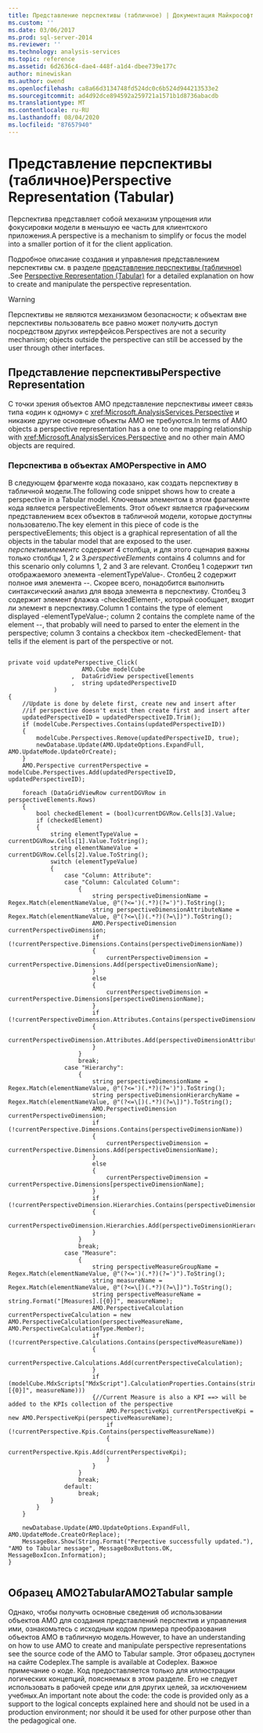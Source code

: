 ```yaml
---
title: Представление перспективы (табличное) | Документация Майкрософт
ms.custom: ''
ms.date: 03/06/2017
ms.prod: sql-server-2014
ms.reviewer: ''
ms.technology: analysis-services
ms.topic: reference
ms.assetid: 6d2636c4-dae4-448f-a1d4-dbee739e177c
author: minewiskan
ms.author: owend
ms.openlocfilehash: ca8a66d3134748fd524dc0c6b524d944213533e2
ms.sourcegitcommit: ad4d92dce894592a259721a1571b1d8736abacdb
ms.translationtype: MT
ms.contentlocale: ru-RU
ms.lasthandoff: 08/04/2020
ms.locfileid: "87657940"
---
```

# <a name="perspective-representation-tabular"></a><span data-ttu-id="0dbdf-102">Представление перспективы (табличное)</span><span class="sxs-lookup"><span data-stu-id="0dbdf-102">Perspective Representation (Tabular)</span></span>
  <span data-ttu-id="0dbdf-103">Перспектива представляет собой механизм упрощения или фокусировки модели в меньшую ее часть для клиентского приложения.</span><span class="sxs-lookup"><span data-stu-id="0dbdf-103">A perspective is a mechanism to simplify or focus the model into a smaller portion of it for the client application.</span></span>  
  
 <span data-ttu-id="0dbdf-104">Подробное описание создания и управления представлением перспективы см. в разделе [представление перспективы (табличное)](perspective-representation-tabular.md) .</span><span class="sxs-lookup"><span data-stu-id="0dbdf-104">See [Perspective Representation (Tabular)](perspective-representation-tabular.md) for a detailed explanation on how to create and manipulate the perspective representation.</span></span>  
  
> [!WARNING]  
>  <span data-ttu-id="0dbdf-105">Перспективы не являются механизмом безопасности; к объектам вне перспективы пользователь все равно может получить доступ посредством других интерфейсов.</span><span class="sxs-lookup"><span data-stu-id="0dbdf-105">Perspectives are not a security mechanism; objects outside the perspective can still be accessed by the user through other interfaces.</span></span>  
  
## <a name="perspective-representation"></a><span data-ttu-id="0dbdf-106">Представление перспективы</span><span class="sxs-lookup"><span data-stu-id="0dbdf-106">Perspective Representation</span></span>  
 <span data-ttu-id="0dbdf-107">С точки зрения объектов AMO представление перспективы имеет связь типа «один к одному» с <xref:Microsoft.AnalysisServices.Perspective> и никакие другие основные объекты AMO не требуются.</span><span class="sxs-lookup"><span data-stu-id="0dbdf-107">In terms of AMO objects a perspective representation has a one to one mapping relationship with <xref:Microsoft.AnalysisServices.Perspective> and no other main AMO objects are required.</span></span>  
  
### <a name="perspective-in-amo"></a><span data-ttu-id="0dbdf-108">Перспектива в объектах AMO</span><span class="sxs-lookup"><span data-stu-id="0dbdf-108">Perspective in AMO</span></span>  
 <span data-ttu-id="0dbdf-109">В следующем фрагменте кода показано, как создать перспективу в табличной модели.</span><span class="sxs-lookup"><span data-stu-id="0dbdf-109">The following code snippet shows how to create a perspective in a Tabular model.</span></span> <span data-ttu-id="0dbdf-110">Ключевым элементом в этом фрагменте кода является perspectiveElements. Этот объект является графическим представлением всех объектов в табличной модели, которые доступны пользователю.</span><span class="sxs-lookup"><span data-stu-id="0dbdf-110">The key element in this piece of code is the perspectiveElements; this object is a graphical representation of all the objects in the tabular model that are exposed to the user.</span></span> <span data-ttu-id="0dbdf-111">*перспективилементс* содержит 4 столбца, и для этого сценария важны только столбцы 1, 2 и 3.</span><span class="sxs-lookup"><span data-stu-id="0dbdf-111">*perspectiveElements* contains 4 columns and for this scenario only columns 1, 2 and 3 are relevant.</span></span> <span data-ttu-id="0dbdf-112">Столбец 1 содержит тип отображаемого элемента -elementTypeValue-. Столбец 2 содержит полное имя элемента --. Скорее всего, понадобится выполнить синтаксический анализ для ввода элемента в перспективу. Столбец 3 содержит элемент флажка -checkedElement-, который сообщает, входит ли элемент в перспективу.</span><span class="sxs-lookup"><span data-stu-id="0dbdf-112">Column 1 contains the type of element displayed -elementTypeValue-; column 2 contains the complete name of the element --, that probably will need to parsed to enter the element in the perspective; column 3 contains a checkbox item -checkedElement- that tells if the element is part of the perspective or not.</span></span>  
  
```  
  
private void updatePerspective_Click(  
                     AMO.Cube modelCube  
                  ,  DataGridView perspectiveElements  
                  ,  string updatedPerspectiveID  
             )  
{  
    //Update is done by delete first, create new and insert after  
    //if perspective doesn't exist then create first and insert after  
    updatedPerspectiveID = updatedPerspectiveID.Trim();  
    if (modelCube.Perspectives.Contains(updatedPerspectiveID))  
    {  
        modelCube.Perspectives.Remove(updatedPerspectiveID, true);  
        newDatabase.Update(AMO.UpdateOptions.ExpandFull, AMO.UpdateMode.UpdateOrCreate);  
    }  
    AMO.Perspective currentPerspective = modelCube.Perspectives.Add(updatedPerspectiveID, updatedPerspectiveID);  
  
    foreach (DataGridViewRow currentDGVRow in perspectiveElements.Rows)  
    {  
        bool checkedElement = (bool)currentDGVRow.Cells[3].Value;  
        if (checkedElement)  
        {  
            string elementTypeValue = currentDGVRow.Cells[1].Value.ToString();  
            string elementNameValue = currentDGVRow.Cells[2].Value.ToString();  
            switch (elementTypeValue)  
            {  
                case "Column: Attribute":  
                case "Column: Calculated Column":  
                    {  
                        string perspectiveDimensionName = Regex.Match(elementNameValue, @"(?<=')(.*?)(?=')").ToString();  
                        string perspectiveDimensionAttributeName = Regex.Match(elementNameValue, @"(?<=\[)(.*?)(?=\])").ToString();  
                        AMO.PerspectiveDimension currentPerspectiveDimension;  
                        if (!currentPerspective.Dimensions.Contains(perspectiveDimensionName))  
                        {  
                            currentPerspectiveDimension = currentPerspective.Dimensions.Add(perspectiveDimensionName);  
                        }  
                        else  
                        {  
                            currentPerspectiveDimension = currentPerspective.Dimensions[perspectiveDimensionName];  
                        }  
                        if (!currentPerspectiveDimension.Attributes.Contains(perspectiveDimensionAttributeName))  
                        {  
                            currentPerspectiveDimension.Attributes.Add(perspectiveDimensionAttributeName);  
                        }  
                    }  
                    break;  
                case "Hierarchy":  
                    {  
                        string perspectiveDimensionName = Regex.Match(elementNameValue, @"(?<=')(.*?)(?=')").ToString();  
                        string perspectiveDimensionHierarchyName = Regex.Match(elementNameValue, @"(?<=\[)(.*?)(?=\])").ToString();  
                        AMO.PerspectiveDimension currentPerspectiveDimension;  
                        if (!currentPerspective.Dimensions.Contains(perspectiveDimensionName))  
                        {  
                            currentPerspectiveDimension = currentPerspective.Dimensions.Add(perspectiveDimensionName);  
                        }  
                        else  
                        {  
                            currentPerspectiveDimension = currentPerspective.Dimensions[perspectiveDimensionName];  
                        }  
                        if (!currentPerspectiveDimension.Hierarchies.Contains(perspectiveDimensionHierarchyName))  
                        {  
                            currentPerspectiveDimension.Hierarchies.Add(perspectiveDimensionHierarchyName);  
                        }  
                    }  
                    break;  
                case "Measure":  
                    {  
                        string perspectiveMeasureGroupName = Regex.Match(elementNameValue, @"(?<=')(.*?)(?=')").ToString();  
                        string measureName = Regex.Match(elementNameValue, @"(?<=\[)(.*?)(?=\])").ToString();  
                        string perspectiveMeasureName = string.Format("[Measures].[{0}]", measureName);  
                        AMO.PerspectiveCalculation currentPerspectiveCalculation = new AMO.PerspectiveCalculation(perspectiveMeasureName, AMO.PerspectiveCalculationType.Member);  
                        if (!currentPerspective.Calculations.Contains(perspectiveMeasureName))  
                        {  
                            currentPerspective.Calculations.Add(currentPerspectiveCalculation);  
                        }  
                        if (modelCube.MdxScripts["MdxScript"].CalculationProperties.Contains(string.Format("KPIs.[{0}]", measureName)))  
                        {//Current Measure is also a KPI ==> will be added to the KPIs collection of the perspective  
                            AMO.PerspectiveKpi currentPerspectiveKpi = new AMO.PerspectiveKpi(perspectiveMeasureName);  
                            if (!currentPerspective.Kpis.Contains(perspectiveMeasureName))  
                            {  
                                currentPerspective.Kpis.Add(currentPerspectiveKpi);  
                            }  
                        }  
                    }  
                    break;  
                default:  
                    break;  
            }  
        }  
    }  
  
    newDatabase.Update(AMO.UpdateOptions.ExpandFull, AMO.UpdateMode.CreateOrReplace);  
    MessageBox.Show(String.Format("Perpective successfully updated."), "AMO to Tabular message", MessageBoxButtons.OK, MessageBoxIcon.Information);  
}  
  
```  
  
## <a name="amo2tabular-sample"></a><span data-ttu-id="0dbdf-113">Образец AMO2Tabular</span><span class="sxs-lookup"><span data-stu-id="0dbdf-113">AMO2Tabular sample</span></span>  
 <span data-ttu-id="0dbdf-114">Однако, чтобы получить основные сведения об использовании объектов AMO для создания представлений перспектив и управления ими, ознакомьтесь с исходным кодом примера преобразования объектов AMO в табличную модель.</span><span class="sxs-lookup"><span data-stu-id="0dbdf-114">However, to have an understanding on how to use AMO to create and manipulate perspective representations see the source code of the AMO to Tabular sample.</span></span> <span data-ttu-id="0dbdf-115">Этот образец доступен на сайте Codeplex.</span><span class="sxs-lookup"><span data-stu-id="0dbdf-115">The sample is available at Codeplex.</span></span> <span data-ttu-id="0dbdf-116">Важное примечание о коде. Код предоставляется только для иллюстрации логических концепций, поясняемых в этом разделе. Его не следует использовать в рабочей среде или для других целей, за исключением учебных.</span><span class="sxs-lookup"><span data-stu-id="0dbdf-116">An important note about the code: the code is provided only as a support to the logical concepts explained here and should not be used in a production environment; nor should it be used for other purpose other than the pedagogical one.</span></span>  
  
  
